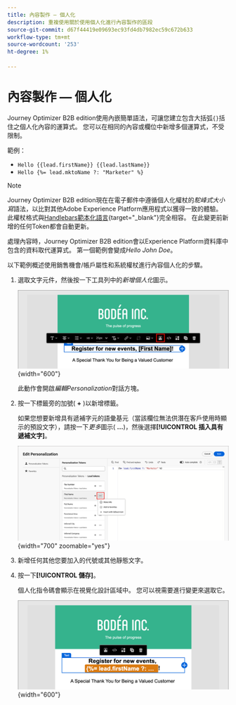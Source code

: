 ```yaml
---
title: 內容製作 — 個人化
description: 重複使用關於使用個人化進行內容製作的區段
source-git-commit: d67f44419e09693ec93fd4db7982ec59c672b633
workflow-type: tm+mt
source-wordcount: '253'
ht-degree: 1%

---
```


# 內容製作 — 個人化

Journey Optimizer B2B edition使用內嵌簡單語法，可讓您建立包含大括弧`{}`括住之個人化內容的運算式。 您可以在相同的內容或欄位中新增多個運算式，不受限制。

範例：

* `Hello {{lead.firstName}} {{lead.lastName}}`
* `Hello {%= lead.mktoName ?: "Marketer" %}`

>[!NOTE]
>
>Journey Optimizer B2B edition現在在電子郵件中遵循個人化權杖的&#x200B;_駝峰式大小寫_&#x200B;語法，以比對其他Adobe Experience Platform應用程式以獲得一致的體驗。 此權杖格式與[Handlebars範本化語言](https://handlebarsjs.com/guide/#what-is-handlebars){target="_blank"}完全相容。 在此變更前新增的任何Token都會自動更新。

處理內容時，Journey Optimizer B2B edition會以Experience Platform資料庫中包含的資料取代運算式。 第一個範例會變成&#x200B;_Hello John Doe_。

以下範例概述使用銷售機會/帳戶屬性和系統權杖進行內容個人化的步驟。

1. 選取文字元件，然後按一下工具列中的&#x200B;_新增個人化_&#x200B;圖示。

   ![按一下「個人化」圖示](../assets/content-design-shared/visual-designer-personalize-icon.png){width="600"}

   此動作會開啟&#x200B;_編輯Personalization_&#x200B;對話方塊。

1. 按一下標籤旁的加號( **+** )以新增標籤。

   如果您想要新增具有遞補字元的語彙基元（當該欄位無法供潛在客戶使用時顯示的預設文字），請按一下&#x200B;_更多_&#x200B;圖示( **...**)，然後選擇&#x200B;**[!UICONTROL 插入具有遞補文字]**。

   ![使用權杖建構個人化文字](../assets/content-design-shared/visual-designer-personalize-dialog-handlebar.png){width="700" zoomable="yes"}

1. 新增任何其他您要加入的代號或其他靜態文字。

1. 按一下&#x200B;**[!UICONTROL 儲存]**。

   個人化指令碼會顯示在視覺化設計區域中。 您可以視需要進行變更來選取它。

   ![選取個人化指令碼](../assets/content-design-shared/visual-designer-select-personalization-script.png){width="600"}
